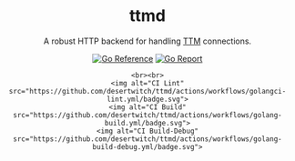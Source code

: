 <div align="center">
    <h1>ttmd</h1>
    <p>A robust HTTP backend for handling <a href="https://github.com/desertwitch/TTM-unRAID">TTM</a> connections.</p>
</div>

<div align="center">
    <a href="https://pkg.go.dev/github.com/desertwitch/ttmd"><img src="https://pkg.go.dev/badge/github.com/desertwitch/ttmd.svg" alt="Go Reference"></a>
    <a href="https://goreportcard.com/report/github.com/desertwitch/ttmd"><img alt="Go Report" src="https://goreportcard.com/badge/github.com/desertwitch/ttmd"></a>

    <br><br>
    <img alt="CI Lint" src="https://github.com/desertwitch/ttmd/actions/workflows/golangci-lint.yml/badge.svg">
    <img alt="CI Build" src="https://github.com/desertwitch/ttmd/actions/workflows/golang-build.yml/badge.svg">
    <img alt="CI Build-Debug" src="https://github.com/desertwitch/ttmd/actions/workflows/golang-build-debug.yml/badge.svg">
</div>

<br />
